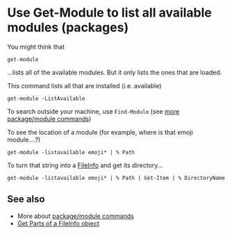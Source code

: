 ﻿# Use Get-Module to list all available modules (packages)

You might think that

    get-module

...lists all of the available modules. But it only lists the ones that are loaded.

This command lists all that are installed (i.e. available)

    get-module -ListAvailable

To search outside your machine, use `Find-Module` (see [more package/module commands](module_commands.md))

To see the location of a module (for example, where is that emoji module....?)

    get-module -listavailable emoji* | % Path

To turn that string into a [FileInfo](parts_of_a_fileInfo_object.md) and get its directory...

    get-module -listavailable emoji* | % Path | Get-Item | % DirectoryName

## See also

- More about [package/module commands](module_commands.md)
- [Get Parts of a FileInfo object](parts_of_a_fileInfo_object.md)